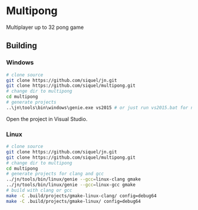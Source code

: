 # Multipong

Multiplayer up to 32 pong game 

## Building 

### Windows
```bash
# clone source
git clone https://github.com/siquel/jn.git
git clone https://github.com/siquel/multipong.git
# change dir to multipong
cd multipong
# generate projects
..\jn\tools\bin\windows\genie.exe vs2015 # or just run vs2015.bat for now
```
Open the project in Visual Studio. 

### Linux 
```bash
# clone source
git clone https://github.com/siquel/jn.git
git clone https://github.com/siquel/multipong.git
# change dir to multipong
cd multipong
# generate projects for clang and gcc
../jn/tools/bin/linux/genie --gcc=linux-clang gmake
../jn/tools/bin/linux/genie --gcc=linux-gcc gmake
# build with clang or gcc
make -C .build/projects/gmake-linux-clang/ config=debug64
make -C .build/projects/gmake-linux/ config=debug64
```

